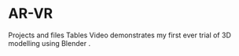 # AR-VR
Projects and files
Tables Video demonstrates my first ever trial of 3D modelling using Blender .
